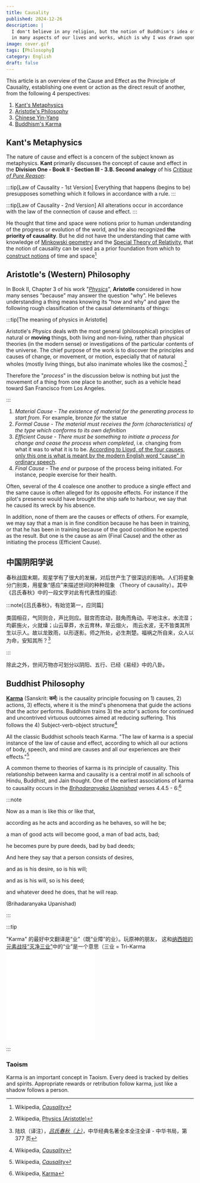 ```yaml
---
title: Causality
published: 2024-12-26
description: |
  I don't believe in any religion, but the notion of Buddhism's idea of Karma, i.e. cause and effect, seems to prevail
  in many aspects of our lives and works, which is why I was drawn upon this topic of "Causality"
image: cover.gif
tags: [Philosophy]
category: English
draft: false
---
```


This article is an overview of the Cause and Effect as the Principle of Causality, establishing one event or action as
the direct result of another, from the following 4 perspectives:

1. [Kant's Metaphysics](#kants-metaphysics)
2. [Aristotle's Philosophy](#aristotles-western-philosophy)
3. [Chinese Yin-Yang](#中国阴阳学说)
4. [Buddhism's Karma](#buddhist-philosophy)

Kant's Metaphysics
------------------

The nature of cause and effect is a concern of the subject known as metaphysics. __Kant__ primarily discusses the
concept of cause and effect in the __Division One - Book II - Section III - 3.B. Second
analogy__ of his [_Critique of Pure Reason_](https://leadership.qubitpi.org/posts/kritik-der-reinen-vernunft/):

:::tip[Law of Causality - 1st Version]
Everything that happens (begins to be) presupposes something which it follows in accordance with a rule.
:::

:::tip[Law of Causality - 2nd Version]
All alterations occur in accordance with the law of the connection of cause and effect.
:::

He thought that time and space
were notions prior to human understanding of the progress or evolution of the world, and he also recognized __the
priority of causality__. But he did not have the understanding that came with knowledge of [Minkowski geometry] and the
[Special Theory of Relativity], that the notion of causality can be used as a prior foundation from which to
[construct notions](https://en.wikipedia.org/wiki/Causal_structure) of time and space[^1]

Aristotle's (Western) Philosophy
--------------------------------

In Book II, Chapter 3 of his work "[_Physics_](https://trello.com/c/fIM7TADB)", __Aristotle__ considered in how many
senses "because" may answer the question "why". He believes understanding a thing means knowing its "how and why" and
gave the following rough classification of the causal determinants of things: 

:::tip[The meaning of physics in Aristotle]

Aristotle's _Physics_ deals with the most general (philosophical) principles of natural or __moving__ things, both
living and non-living, rather than physical theories (in the modern sense) or investigations of the particular contents
of the universe. The chief purpose of the work is to discover the principles and causes of change, or movement, or
motion, especially that of natural wholes (mostly living things, but also inanimate wholes like the cosmos).[^2]

Therefore the "_process_" in the discussion below is nothing but just the movement of a thing from one place to another,
such as a vehicle head toward San Francisco from Los Angeles. 

:::

1. _Material Cause_ - _The existence of material for the generating process to start from_. For example, bronze _for_
   the statue
2. _Formal Cause_ - _The material must receives the form (characteristics) of the type which conforms to its own
   definition_
3. _Efficient Cause_ - _There must be something to initiate a process for change and cease the process when completed_,
   i.e. changing from what it was to what it is to be. [According to Lloyd, of the four causes, only this
   one is what is meant by the modern English word "cause" in ordinary speech](https://trello.com/c/V3QZplQN).
4. _Final Cause_ - The _end_ or purpose of the process being initiated. For instance, people exercise for their health.

Often, several of the 4 coalesce one another to produce a single effect and the same cause is often alleged for its
opposite effects. For instance if the pilot's presence would have brought the ship safe to harbour, we say that he
caused its wreck by his absence. 

In addition, none of them are the causes or effects of others. For example, we may say that a man is in fine condition
because he has been in training, or that he has been in training because of the good condition he expected as the
result. But one is the cause as aim (Final Cause) and the other as initiating the process (Efficient Cause).

中国阴阳学说
------------

春秋战国末期，观星学有了很大的发展，对后世产生了很深远的影响。人们将星象分门别类，用星象“感应”来描述世间的种种现象
（Theory of causality）。其中《吕氏春秋》中的一段文字对此有代表性的描述:

:::note[《吕氏春秋》，有始览第一，应同篇]

类固相召，气同则合，声比则应。鼓宫而宫动，鼓角而角动。平地注水，水流湿；均薪施火，火就燥；山云草莽，水云育林，旱云烟火，
雨云水波，无不皆类其所生以示人。故以龙致雨，以形逐影。师之所处，必生荆楚。福祸之所自来，众人以为命，安知其所？[^3]

:::

除此之外，世间万物亦可划分以阴阳、五行、已经《易经》中的八卦。



Buddhist Philosophy
-------------------

[__Karma__](https://en.wikipedia.org/wiki/Karma) (Sanskrit: __कर्म__) is the causality principle focusing on 1) causes,
2) actions, 3) effects, where it is the mind's phenomena that guide the actions that the actor performs. Buddhism trains
3) the actor's actions for continued and uncontrived virtuous outcomes aimed at reducing suffering. This follows the
4) Subject-verb-object structure[^1]

All the classic Buddhist schools teach Karma. "The law of karma is a special instance of the law of cause and effect,
according to which all our actions of body, speech, and mind are causes and all our experiences are their effects."[^1]

A common theme to theories of karma is its principle of causality. This relationship between karma and causality is a
central motif in all schools of Hindu, Buddhist, and Jain thought. One of the earliest associations of karma to
causality occurs in the [_Brihadaranyaka Upanishad_](https://en.wikipedia.org/wiki/Brihadaranyaka_Upanishad) verses
4.4.5 - 6:[^4]

:::note

Now as a man is like this or like that,

according as he acts and according as he behaves, so will he be;

a man of good acts will become good, a man of bad acts, bad;

he becomes pure by pure deeds, bad by bad deeds;


And here they say that a person consists of desires,

and as is his desire, so is his will;

and as is his will, so is his deed;

and whatever deed he does, that he will reap.

(Brihadaranyaka Upanishad)

:::

:::tip

"Karma" 的最好中文翻译是“业”（既“业障”的业）。玩原神的朋友，
这和[纳西妲的元素战技“灭净三业”](https://genshin-impact.fandom.com/wiki/Nahida)中的“业”是一个意思（三业 = Tri-Karma
![](./nahida.gif)

:::

### Taoism

Karma is an important concept in Taoism. Every deed is tracked by deities and spirits. Appropriate rewards or
retribution follow karma, just like a shadow follows a person.

[^1]: Wikipedia, [_Causality_](https://en.wikipedia.org/wiki/Causality)
[^2]: Wikipedia, [Physics (Aristotle)](https://en.wikipedia.org/wiki/Physics_(Aristotle))
[^3]: 陆玖（译注），[_吕氏春秋（上）_](https://trello.com/c/hjiEeFRf)，中华经典名著全本全注全译 - 中华书局，第 377 页
[^4]: Wikipedia, [Karma](https://en.wikipedia.org/wiki/Karma)

[Minkowski geometry]: https://en.wikipedia.org/wiki/Minkowski_space#Causal_structure
[Special Theory of Relativity]: https://github.com/QubitPi/general-relativity
